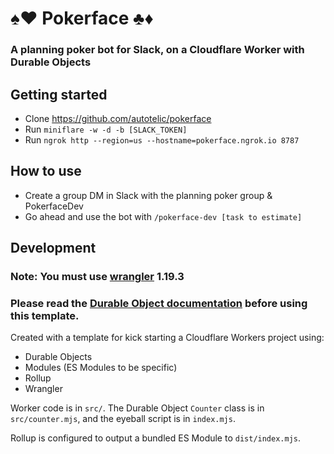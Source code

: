 # ♠️♥️ Pokerface ♣️♦️
### A planning poker bot for Slack, on a Cloudflare Worker with Durable Objects

## Getting started

- Clone https://github.com/autotelic/pokerface
- Run `miniflare -w -d -b [SLACK_TOKEN]`
- Run `ngrok http --region=us --hostname=pokerface.ngrok.io 8787`

## How to use

- Create a group DM in Slack with the planning poker group & PokerfaceDev
- Go ahead and use the bot with `/pokerface-dev [task to estimate]`

## Development

### Note: You must use [wrangler](https://developers.cloudflare.com/workers/cli-wrangler/install-update) 1.19.3

### Please read the [Durable Object documentation](https://developers.cloudflare.com/workers/learning/using-durable-objects) before using this template.

Created with a template for kick starting a Cloudflare Workers project using:

- Durable Objects
- Modules (ES Modules to be specific)
- Rollup
- Wrangler

Worker code is in `src/`. The Durable Object `Counter` class is in `src/counter.mjs`, and the eyeball script is in `index.mjs`.

Rollup is configured to output a bundled ES Module to `dist/index.mjs`.